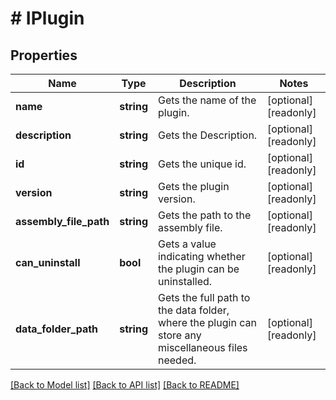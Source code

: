 # # IPlugin

## Properties

Name | Type | Description | Notes
------------ | ------------- | ------------- | -------------
**name** | **string** | Gets the name of the plugin. | [optional] [readonly]
**description** | **string** | Gets the Description. | [optional] [readonly]
**id** | **string** | Gets the unique id. | [optional] [readonly]
**version** | **string** | Gets the plugin version. | [optional] [readonly]
**assembly_file_path** | **string** | Gets the path to the assembly file. | [optional] [readonly]
**can_uninstall** | **bool** | Gets a value indicating whether the plugin can be uninstalled. | [optional] [readonly]
**data_folder_path** | **string** | Gets the full path to the data folder, where the plugin can store any miscellaneous files needed. | [optional] [readonly]

[[Back to Model list]](../../README.md#models) [[Back to API list]](../../README.md#endpoints) [[Back to README]](../../README.md)
